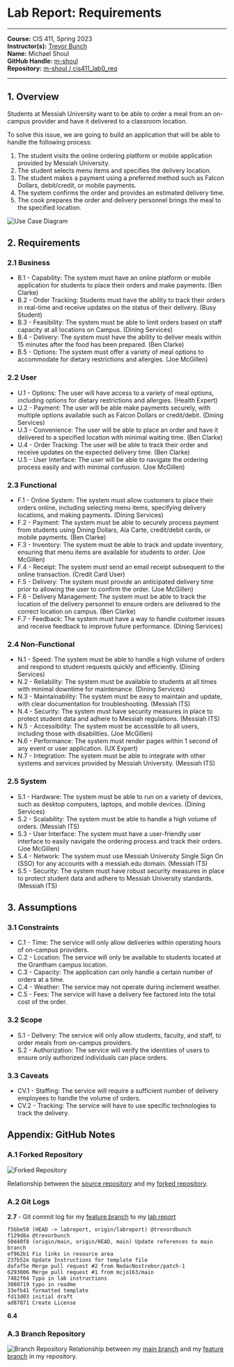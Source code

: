 # Lab Report: Requirements
___
**Course:** CIS 411, Spring 2023  
**Instructor(s):** [Trevor Bunch](https://github.com/trevordbunch)  
**Name:** Michael Shoul  
**GitHub Handle:** [m-shoul](https://github.com/m-shoul)  
**Repository:** [m-shoul / cis411_lab0_req](https://github.com/m-shoul/cis411_lab0_req)  
___

## 1. Overview
Students at Messiah University want to be able to order a meal from an on-campus provider and have it delivered to a classroom location.

To solve this issue, we are going to build an application that will be able to handle the following process:
1. The student visits the online ordering platform or mobile application provided by Messiah University.
2. The student selects menu items and specifies the delivery location.
3. The student makes a payment using a preferred method such as Falcon Dollars, debit/credit, or mobile payments.
4. The system confirms the order and provides an estimated delivery time.
5. The cook prepares the order and delivery personnel brings the meal to the specified location. 

![Use Case Diagram](/assets/CaseDiagram.svg)

## 2. Requirements
### 2.1 Business
* B.1 - Capability: The system must have an online platform or mobile application for students to place their orders and make payments. (Ben Clarke)
* B.2 - Order Tracking: Students must have the ability to track their orders in real-time and receive updates on the status of their delivery. (Busy Student)
* B.3 - Feasibility: The system must be able to limit orders based on staff capacity at all locations on Campus. (Dining Services)
* B.4 - Delivery: The system must have the ability to deliver meals within 15 minutes after the food has been prepared. (Ben Clarke)
* B.5 - Options: The system must offer a variety of meal options to accommodate for dietary restrictions and allergies. (Joe McGillen)

### 2.2 User
* U.1 - Options: The user will have access to a variety of meal options, including options for dietary restrictions and allergies. (Health Expert)
* U.2 - Payment: The user will be able make payments securely, with multiple options available such as Falcon Dollars or credit/debit. (Dining Services)
* U.3 - Convenience: The user will be able to place an order and have it delivered to a specified location with minimal waiting time. (Ben Clarke)
* U.4 - Order Tracking: The user will be able to track their order and receive updates on the expected delivery time. (Ben Clarke)
* U.5 - User Interface: The user will be able to navigate the ordering process easily and with minimal confusion. (Joe McGillen)

### 2.3 Functional
* F.1 - Online System: The system must allow customers to place their orders online, including selecting menu items, specifying delivery locations, and making payments. (Dining Services)
* F.2 - Payment: The system must be able to securely process payment from students using Dining Dollars, Ala Carte, credit/debit cards, or mobile payments. (Ben Clarke)
* F.3 - Inventory: The system must be able to track and update inventory, ensuring that menu items are available for students to order. (Joe McGillen)
* F.4 - Receipt: The system must send an email receipt  subsequent to the online transaction. (Credit Card User)
* F.5 - Delivery: The system must provide an anticipated delivery time prior to allowing the user to confirm the order. (Joe McGillen)
* F.6 - Delivery Management: The system must be able to track the location of the delivery personnel to ensure orders are delivered to the correct location on campus. (Ben Clarke)
* F.7 - Feedback: The system must have a way to handle customer issues and receive feedback to improve future performance. (Dining Services)

### 2.4 Non-Functional
* N.1 - Speed: The system must be able to handle a high volume of orders and respond to student requests quickly and efficiently. (Dining Services)
* N.2 - Reliability: The system must be available to students at all times with minimal downtime for maintenance. (Dining Services)
* N.3 - Maintainability: The system must be easy to maintain and update, with clear documentation for troubleshooting. (Messiah ITS)
* N.4 - Security: The system must have security measures in place to protect student data and adhere to Messiah regulations. (Messiah ITS)
* N.5 - Accessibility: The system must be accessible to all users, including those with disabilities. (Joe McGillen)
* N.6 - Performance: The system must render pages within 1 second of any event or user application. (UX Expert)
* N.7 - Integration: The system must be able to integrate with other systems and services provided by Messiah University. (Messiah ITS)
 
### 2.5 System
* S.1 - Hardware: The system must be able to run on a variety of devices, such as desktop computers, laptops, and mobile devices. (Dining Services)
* S.2 - Scalability: The system must be able to handle a high volume of orders. (Messiah ITS)
* S.3 - User Interface: The system must have a user-friendly user interface to easily navigate the ordering process and track their orders. (Joe McGillen)
* S.4 - Network: The system must use Messiah University Single Sign On (SSO) for any accounts with a messiah.edu domain. (Messiah ITS)
* S.5 - Security: The system must have robust security measures in place to protect student data and adhere to Messiah University standards. (Messiah ITS)

## 3. Assumptions

### 3.1 Constraints
* C.1 - Time: The service will only allow deliveries within operating hours of on-campus providers.
* C.2 - Location: The service will only be available to students located at the Grantham campus location.
* C.3 - Capacity: The application can only handle a certain number of orders at a time.
* C.4 - Weather: The service may not operate during inclement weather.
* C.5 - Fees: The service will have a delivery fee factored into the total cost of the order.

### 3.2 Scope
* S.1 - Delivery: The service will only allow students, faculty, and staff, to order meals from on-campus providers.
* S.2 - Authorization: The service will verify the identities of users to ensure only authorized individuals can place orders.

### 3.3 Caveats
* CV.1 - Staffing: The service will require a sufficient number of delivery employees to handle the volume of orders.
* CV.2 - Tracking: The service will have to use specific technologies to track the delivery.


## Appendix: GitHub Notes

### A.1 Forked Repository

![Forked Repository](/assets/ForkedRepo.svg)  

Relationship between the [source repository](https://github.com/trevordbunch/cis411_lab0_req) and my [forked repository](https://github.com/m-shoul/cis411_lab0_req). 

### A.2 Git Logs

**2.7** - Git commit log for my [feature branch](https://github.com/m-shoul/cis411_lab0_req/tree/labreport) to my [lab report](https://github.com/m-shoul/cis411_lab0_req/blob/labreport/labreports/Lab_m-shoul.md) 

```
f5bbe50 (HEAD -> labreport, origin/labreport) @trevordbunch
f129d8a @trevorbunch
50d40f8 (origin/main, origin/HEAD, main) Update references to main branch
ef962b1 Fix links in resource area
237b52e Update Instructions for template file
dafaf5e Merge pull request #2 from NedacNostrebor/patch-1
6293806 Merge pull request #1 from mcjo163/main
7482f04 Typo in lab instructions
3080719 typo in readme
33efb41 formatted template
fd13d03 initial draft
ad87871 Create License
```

**6.4** 

### A.3 Branch Repository
![Branch Repository](/assets/FeatureBranch.svg)
Relationship between my [main branch](https://github.com/m-shoul/cis411_lab0_req/tree/main) and my [feature branch](https://github.com/m-shoul/cis411_lab0_req/tree/labreport) in my repository.
